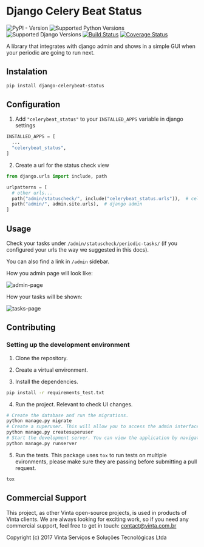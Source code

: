 # Django Celery Beat Status

![PyPI - Version](https://img.shields.io/pypi/v/django-celerybeat-status)
![Supported Python Versions](https://img.shields.io/pypi/pyversions/django-celerybeat-status.svg)
![Supported Django Versions](https://img.shields.io/pypi/frameworkversions/django/django-celerybeat-status.svg)
[![Build Status](https://github.com/vintasoftware/django-celerybeat-status/actions/workflows/tests.yml/badge.svg)](https://github.com/vintasoftware/django-celerybeat-status/actions/workflows/tests.yml)
[![Coverage Status](https://coveralls.io/repos/github/vintasoftware/django-celerybeat-status/badge.svg?branch=main)](https://coveralls.io/github/vintasoftware/django-celerybeat-status?branch=main)

A library that integrates with django admin and shows in a simple GUI when your periodic are going to run next.

## Instalation

```bash
pip install django-celerybeat-status
```

## Configuration

1. Add `"celerybeat_status"` to your `INSTALLED_APPS` variable in django settings

```python
INSTALLED_APPS = [
  ...
  "celerybeat_status",
]
```

2. Create a url for the status check view

```python
from django.urls import include, path

urlpatterns = [
  # other urls...
  path("admin/statuscheck/", include("celerybeat_status.urls")),  # celerybeat_status admin
  path("admin/", admin.site.urls),  # django admin
]
```

## Usage

Check your tasks under `/admin/statuscheck/periodic-tasks/` (if you configured your urls the way we suggested in this docs).

You can also find a link in `/admin` sidebar.

How you admin page will look like:

![admin-page](https://raw.githubusercontent.com/vintasoftware/django-celerybeat-status/master/README_IMAGES/django-celerybeat-status-admin.png)

How your tasks will be shown:

![tasks-page](https://raw.githubusercontent.com/vintasoftware/django-celerybeat-status/master/README_IMAGES/django-celerybeat-status-tasks.png)

## Contributing

### Setting up the development environment

1. Clone the repository.

2. Create a virtual environment.

3. Install the dependencies.

```bash
pip install -r requirements_test.txt
```

4. Run the project. Relevant to check UI changes.

```bash
# Create the database and run the migrations.
python manage.py migrate
# Create a superuser. This will allow you to access the admin interface.
python manage.py createsuperuser
# Start the development server. You can view the application by navigating to the URL provided in the terminal.
python manage.py runserver
```

5. Run the tests. This package uses `tox` to run tests on multiple evironments, please make sure they are passing before submitting a pull request.

```bash
tox
```

## Commercial Support

This project, as other Vinta open-source projects, is used in products of Vinta clients. We are always looking for exciting work, so if you need any commercial support, feel free to get in touch: contact@vinta.com.br

Copyright (c) 2017 Vinta Serviços e Soluções Tecnológicas Ltda
